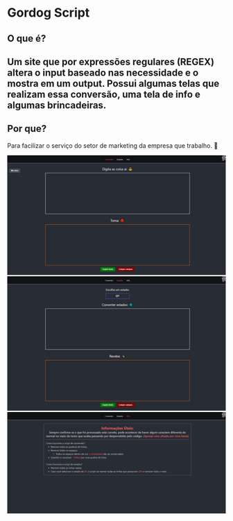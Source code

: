 # Gordog Script
## O que é?
Um site que por expressões regulares (REGEX) altera o input baseado nas necessidade e o mostra em um output.
Possui algumas telas que realizam essa conversão, uma tela de info e algumas brincadeiras.
---
## Por que?
Para facilizar o serviço do setor de marketing da empresa que trabalho. 🙂

<img src="/public/public_img_1.png"/>
<img src="/public/public_img_2.png"/>
<img src="/public/public_img_3.png"/>
